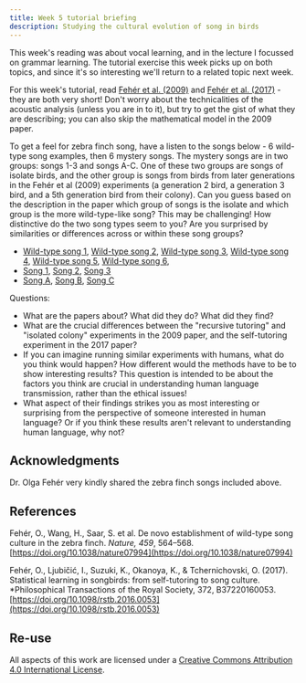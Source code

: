 ```yaml
---
title: Week 5 tutorial briefing
description: Studying the cultural evolution of song in birds
---
```


This week's reading was about vocal learning, and in the lecture I focussed on grammar learning. The tutorial exercise this week picks up on both topics, and since it's so interesting we'll return to a related topic next week. 

For this week's tutorial, read [Fehér et al. (2009)](https://doi.org/10.1038/nature07994) and [Fehér et al. (2017)](https://doi.org/10.1098/rstb.2016.0053) - they are both very short! Don't worry about the technicalities of the acoustic analysis (unless you are in to it), but try to get the gist of what they are describing; you can also skip the mathematical model in the 2009 paper.

To get a feel for zebra finch song, have a listen to the songs below - 6 wild-type song examples, then 6 mystery songs. The mystery songs are in two groups: songs 1-3 and songs A-C. One of these two groups are songs of isolate birds, and the other group is songs from birds from later generations in the Fehér et al (2009) experiments (a generation 2 bird, a generation 3 bird, and a 5th generation bird from their colony). Can you guess based on the description in the paper which group of songs is the isolate and which group is the more wild-type-like song? This may be challenging! How distinctive do the two song types seem to you? Are you surprised by similarities or differences across or within these song groups?

- [Wild-type song 1](feher_materials/wt1.wav), [Wild-type song 2](feher_materials/wt2.wav), [Wild-type song 3](feher_materials/wt3.wav), [Wild-type song 4](feher_materials/wt4.wav), [Wild-type song 5](feher_materials/wt5.wav), [Wild-type song 6](feher_materials/wt6.wav),
- [Song 1](feher_materials/song1.mp3), [Song 2](feher_materials/song2.mp3), [Song 3](feher_materials/song3.mp3)
- [Song A](feher_materials/songA.mp3), [Song B](feher_materials/songB.mp3), [Song C](feher_materials/songC.mp3)

Questions:
- What are the papers about? What did they do? What did they find?
- What are the crucial differences between the "recursive tutoring" and "isolated colony" experiments in the 2009 paper, and the self-tutoring experiment in the 2017 paper?
- If you can imagine running similar experiments with humans, what do you think would happen? How different would the methods have to be to show interesting results? This question is intended to be about the factors you think are crucial in understanding human language transmission, rather than the ethical issues!
- What aspect of their findings strikes you as most interesting or surprising from the perspective of someone interested in human language? Or if you think these results aren't relevant to understanding human language, why not?

## Acknowledgments

Dr. Olga Fehér very kindly shared the zebra finch songs included above.

## References

Fehér, O., Wang, H., Saar, S. et al. De novo establishment of wild-type song culture in the zebra finch. *Nature, 459*, 564–568. [https://doi.org/10.1038/nature07994](https://doi.org/10.1038/nature07994)

Fehér, O.,  Ljubičić, I.,  Suzuki, K., Okanoya, K., & Tchernichovski, O. (2017). Statistical learning in songbirds: from self-tutoring to song culture. *Philosophical Transactions of the Royal Society, 372, B37220160053.[https://doi.org/10.1098/rstb.2016.0053](https://doi.org/10.1098/rstb.2016.0053)

## Re-use

All aspects of this work are licensed under a [Creative Commons Attribution 4.0 International License](http://creativecommons.org/licenses/by/4.0/).

